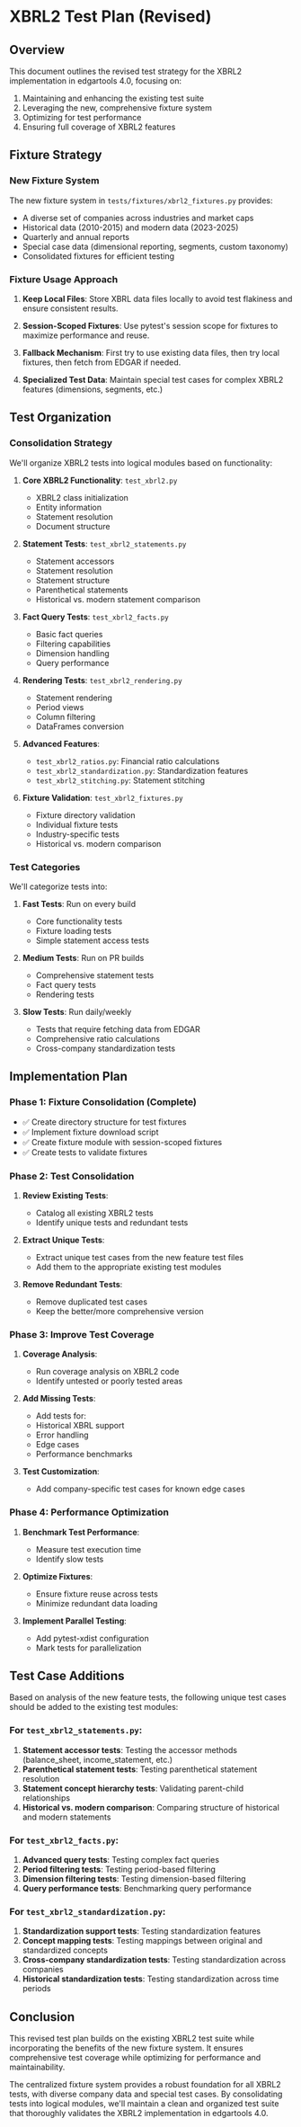# XBRL2 Test Plan (Revised)

## Overview

This document outlines the revised test strategy for the XBRL2 implementation in edgartools 4.0, focusing on:

1. Maintaining and enhancing the existing test suite
2. Leveraging the new, comprehensive fixture system
3. Optimizing for test performance
4. Ensuring full coverage of XBRL2 features

## Fixture Strategy

### New Fixture System

The new fixture system in `tests/fixtures/xbrl2_fixtures.py` provides:

- A diverse set of companies across industries and market caps
- Historical data (2010-2015) and modern data (2023-2025)
- Quarterly and annual reports
- Special case data (dimensional reporting, segments, custom taxonomy)
- Consolidated fixtures for efficient testing

### Fixture Usage Approach

1. **Keep Local Files**: Store XBRL data files locally to avoid test flakiness and ensure consistent results.

2. **Session-Scoped Fixtures**: Use pytest's session scope for fixtures to maximize performance and reuse.

3. **Fallback Mechanism**: First try to use existing data files, then try local fixtures, then fetch from EDGAR if needed.

4. **Specialized Test Data**: Maintain special test cases for complex XBRL2 features (dimensions, segments, etc.)

## Test Organization

### Consolidation Strategy

We'll organize XBRL2 tests into logical modules based on functionality:

1. **Core XBRL2 Functionality**: `test_xbrl2.py`
   - XBRL2 class initialization
   - Entity information
   - Statement resolution
   - Document structure

2. **Statement Tests**: `test_xbrl2_statements.py`
   - Statement accessors
   - Statement resolution
   - Statement structure
   - Parenthetical statements
   - Historical vs. modern statement comparison

3. **Fact Query Tests**: `test_xbrl2_facts.py`
   - Basic fact queries
   - Filtering capabilities
   - Dimension handling
   - Query performance

4. **Rendering Tests**: `test_xbrl2_rendering.py`
   - Statement rendering
   - Period views
   - Column filtering
   - DataFrames conversion

5. **Advanced Features**: 
   - `test_xbrl2_ratios.py`: Financial ratio calculations
   - `test_xbrl2_standardization.py`: Standardization features
   - `test_xbrl2_stitching.py`: Statement stitching

6. **Fixture Validation**: `test_xbrl2_fixtures.py`
   - Fixture directory validation
   - Individual fixture tests
   - Industry-specific tests
   - Historical vs. modern comparison

### Test Categories

We'll categorize tests into:

1. **Fast Tests**: Run on every build
   - Core functionality tests
   - Fixture loading tests
   - Simple statement access tests

2. **Medium Tests**: Run on PR builds
   - Comprehensive statement tests
   - Fact query tests
   - Rendering tests

3. **Slow Tests**: Run daily/weekly
   - Tests that require fetching data from EDGAR
   - Comprehensive ratio calculations
   - Cross-company standardization tests

## Implementation Plan

### Phase 1: Fixture Consolidation (Complete)

- ✅ Create directory structure for test fixtures
- ✅ Implement fixture download script
- ✅ Create fixture module with session-scoped fixtures
- ✅ Create tests to validate fixtures

### Phase 2: Test Consolidation

1. **Review Existing Tests**:
   - Catalog all existing XBRL2 tests
   - Identify unique tests and redundant tests

2. **Extract Unique Tests**:
   - Extract unique test cases from the new feature test files
   - Add them to the appropriate existing test modules

3. **Remove Redundant Tests**:
   - Remove duplicated test cases
   - Keep the better/more comprehensive version

### Phase 3: Improve Test Coverage

1. **Coverage Analysis**:
   - Run coverage analysis on XBRL2 code
   - Identify untested or poorly tested areas

2. **Add Missing Tests**:
   - Add tests for:
    - Historical XBRL support
    - Error handling
    - Edge cases
    - Performance benchmarks

3. **Test Customization**:
   - Add company-specific test cases for known edge cases

### Phase 4: Performance Optimization

1. **Benchmark Test Performance**:
   - Measure test execution time
   - Identify slow tests

2. **Optimize Fixtures**:
   - Ensure fixture reuse across tests
   - Minimize redundant data loading

3. **Implement Parallel Testing**:
   - Add pytest-xdist configuration
   - Mark tests for parallelization

## Test Case Additions

Based on analysis of the new feature tests, the following unique test cases should be added to the existing test modules:

### For `test_xbrl2_statements.py`:

1. **Statement accessor tests**: Testing the accessor methods (balance_sheet, income_statement, etc.)
2. **Parenthetical statement tests**: Testing parenthetical statement resolution
3. **Statement concept hierarchy tests**: Validating parent-child relationships
4. **Historical vs. modern comparison**: Comparing structure of historical and modern statements

### For `test_xbrl2_facts.py`:

1. **Advanced query tests**: Testing complex fact queries
2. **Period filtering tests**: Testing period-based filtering
3. **Dimension filtering tests**: Testing dimension-based filtering
4. **Query performance tests**: Benchmarking query performance

### For `test_xbrl2_standardization.py`:

1. **Standardization support tests**: Testing standardization features
2. **Concept mapping tests**: Testing mappings between original and standardized concepts
3. **Cross-company standardization tests**: Testing standardization across companies
4. **Historical standardization tests**: Testing standardization across time periods

## Conclusion

This revised test plan builds on the existing XBRL2 test suite while incorporating the benefits of the new fixture system. It ensures comprehensive test coverage while optimizing for performance and maintainability.

The centralized fixture system provides a robust foundation for all XBRL2 tests, with diverse company data and special test cases. By consolidating tests into logical modules, we'll maintain a clean and organized test suite that thoroughly validates the XBRL2 implementation in edgartools 4.0.